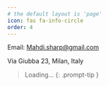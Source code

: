 ```yaml
---
# the default layout is 'page'
icon: fas fa-info-circle
order: 4
---
```

Email: Mahdi.sharp@gmail.com

Via Giubba 23, Milan, Italy
> Loading...
{: .prompt-tip }
